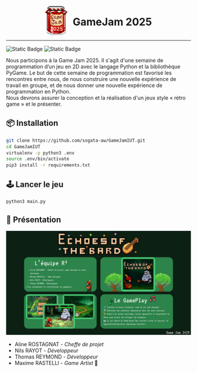<div style="display: flex; align-items: end; justify-content: center; gap: 15px">
    <img src="assets/LogoGameJam2025.png" alt="Logo" width="12%" style="margin: 0; padding: 0"/>
    <h1> GameJam 2025</h1>
</div>
<hr>

![Static Badge](https://img.shields.io/badge/Python-3.12.3-3776AB?style=for-the-badge&logo=python&labelColor=%232F2F2F)
![Static Badge](https://img.shields.io/badge/PyGame-2.6.1-3776AB?style=for-the-badge&logo=python&labelColor=%232F2F2F)

Nous participons à la Game Jam 2025. Il s'agit d'une semaine de programmation 
d’un jeu en 2D avec le langage Python et la bibliothèque PyGame. Le but de cette 
semaine de programmation est favorisé les rencontres entre nous,
de nous construire une nouvelle expérience de travail en groupe,
et de nous donner une nouvelle expérience de programmation en Python. \
Nous devrons assurer la conception et la réalisation d'un jeux style « rétro game »
et le présenter.

## 📦 Installation

```bash
git clone https://github.com/sogata-aw/GameJamIUT.git
cd GameJamIUT
virtualenv -p python3 .env
source .env/bin/activate
pip3 install -r requirements.txt
```

## 🕹️ Lancer le jeu

```bash
python3 main.py
```
## 📝 Présentation
![Texte alternatif](/assets/Game_Jam_Echoes_Of_The_Bard_Presentation.jpg)
- Aline ROSTAGNAT - *Cheffe de projet*
- Nils RAYOT - *Développeur*
- Thomas REYMOND - *Développeur*
- Maxime RASTELLI - *Game Artist* 🎨